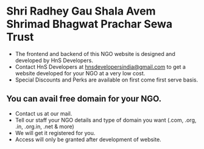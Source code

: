# Shri Radhey Gau Shala Avem Shrimad Bhagwat Prachar Sewa Trust
- The frontend and backend of this NGO website is designed and developed by HnS Developers.
- Contact HnS Developers at hnsdevelopersindia@gmail.com to get a website developed for your NGO at a very low cost.
- Special Discounts and Perks are available on first come first serve basis.
## You can avail free domain for your NGO.
- Contact us at our mail.
- Tell our staff your NGO details and type of domain you want (.com, .org, .in, .org.in, .net & more)
- We will get it registered for you.
- Access will only be granted after development of website.
